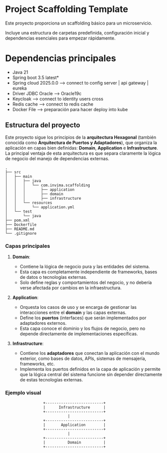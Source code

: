 # Project Scaffolding Template

Este proyecto proporciona un scaffolding básico para un microservicio.

Incluye una estructura de carpetas predefinida, configuración inicial y
dependencias esenciales para empezar rápidamente.

# Dependencias principales
- Java 21 
- Spring boot 3.5 latest*
- Spring cloud 2025.0.0 --> connect to config server | api gateway | eureka
- Driver JDBC Oracle --> Oracle19c
- Keycloak --> connect to identity users cross
- Redis cache --> connect to redis cache
- Docker File --> preparación para hacer deploy into kube

## Estructura del proyecto

Este proyecto sigue los principios de la **arquitectura Hexagonal**
(también conocida como **Arquitectura de Puertos y Adaptadores**),
que organiza la aplicación en capas bien definidas:
**Domain**, **Application** e **Infrastructure**. La principal ventaja
de esta arquitectura es que separa claramente la lógica de negocio del
manejo de dependencias externas.


```plaintext
.
├── src
│   ├── main
│   │   ├── java
│   │   │   └── com.invima.scaffolding
│   │   │       ├── application
│   │   │       ├── domain
│   │   │       ├── infrastructure
│   │   └── resources
│   │       └── application.yml
│   └── test
│       └── java
├── pom.xml
├── Dockerfile
├── README.md
└── .gitignore
```

### Capas principales

1. **Domain**:
    - Contiene la lógica de negocio pura y las entidades del sistema.
    - Esta capa es completamente independiente de frameworks, bases de datos o tecnologías externas.
    - Solo define reglas y comportamientos del negocio, y no debería verse afectada por cambios en la infraestructura.

2. **Application**:
    - Orquesta los casos de uso y se encarga de gestionar las interacciones entre el **domain** y las capas externas.
    - Define los **puertos** (interfaces) que serán implementados por adaptadores externos.
    - Esta capa conoce el dominio y los flujos de negocio, pero no depende directamente de implementaciones específicas.

3. **Infrastructure**:
    - Contiene los **adaptadores** que conectan la aplicación con el mundo exterior, como bases de datos, APIs, sistemas de mensajería, frameworks, etc.
    - Implementa los puertos definidos en la capa de aplicación y permite que la lógica central del sistema funcione sin depender directamente de estas tecnologías externas.

### Ejemplo visual

```plaintext
                 +--------------------------+
                 |      Infrastructure      |
                 +--------------------------+
                            |
                 +--------------------------+
                 |       Application        |
                 +--------------------------+
                            |
                 +--------------------------+
                 |          Domain          |
                 +--------------------------+
